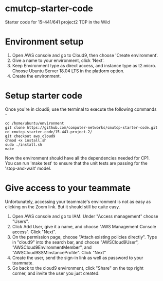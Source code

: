 # cmutcp-starter-code
Starter code for 15-441/641 project2 TCP in the Wild

# Environment setup 
1. Open AWS console and go to Cloud9, then choose 'Create environment'.
2. Give a name to your environment, click 'Next'.
3. Keep Environment type as direct access, and instance type as t2.micro. Choose Ubuntu Server 18.04 LTS in the platform option.
4. Create the environment.

# Setup starter code
Once you're in cloud9, use the terminal to execute the following commands -
```
cd /home/ubuntu/environment
git clone https://github.com/computer-networks/cmutcp-starter-code.git
cd cmutcp-starter-code/15-441-project-2/
git checkout aws_cloud9
chmod +x install.sh
sudo ./install.sh
make
```
Now the environment should have all the dependencies needed for CP1. You can run 'make test' to ensure that the unit tests are passing for the 'stop-and-wait' model.

# Give access to your teammate

Unfortunately, accessing your teammate's environment is not as easy as clicking on the Zoom link. But it should still be quite easy.
1. Open AWS console and go to IAM. Under "Access management" choose "Users". 
2. Click Add User, give it a name, and choose "AWS Management Console access". Click "Next".
3. On the permission page, choose "Attach existing policies directly". Type in "cloud9" into the search bar, and choose "AWSCloud9User", "AWSCloud9EnvironmentMember", and "AWSCloud9SSMInstanceProfile". Click "Next"
4. Create the user, send the sign-in link as well as password to your teammate.
5. Go back to the cloud9 environment, click "Share" on the top right corner, and invite the user you just created.
